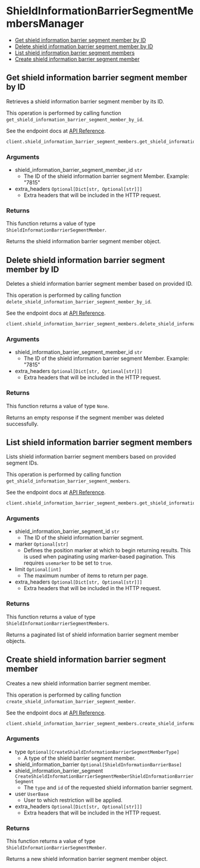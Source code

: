 # ShieldInformationBarrierSegmentMembersManager

- [Get shield information barrier segment member by ID](#get-shield-information-barrier-segment-member-by-id)
- [Delete shield information barrier segment member by ID](#delete-shield-information-barrier-segment-member-by-id)
- [List shield information barrier segment members](#list-shield-information-barrier-segment-members)
- [Create shield information barrier segment member](#create-shield-information-barrier-segment-member)

## Get shield information barrier segment member by ID

Retrieves a shield information barrier
segment member by its ID.

This operation is performed by calling function `get_shield_information_barrier_segment_member_by_id`.

See the endpoint docs at
[API Reference](https://developer.box.com/reference/get-shield-information-barrier-segment-members-id/).

<!-- sample get_shield_information_barrier_segment_members_id -->

```python
client.shield_information_barrier_segment_members.get_shield_information_barrier_segment_member_by_id(segment_member.id)
```

### Arguments

- shield_information_barrier_segment_member_id `str`
  - The ID of the shield information barrier segment Member. Example: "7815"
- extra_headers `Optional[Dict[str, Optional[str]]]`
  - Extra headers that will be included in the HTTP request.

### Returns

This function returns a value of type `ShieldInformationBarrierSegmentMember`.

Returns the shield information barrier segment member object.

## Delete shield information barrier segment member by ID

Deletes a shield information barrier
segment member based on provided ID.

This operation is performed by calling function `delete_shield_information_barrier_segment_member_by_id`.

See the endpoint docs at
[API Reference](https://developer.box.com/reference/delete-shield-information-barrier-segment-members-id/).

<!-- sample delete_shield_information_barrier_segment_members_id -->

```python
client.shield_information_barrier_segment_members.delete_shield_information_barrier_segment_member_by_id(segment_member.id)
```

### Arguments

- shield_information_barrier_segment_member_id `str`
  - The ID of the shield information barrier segment Member. Example: "7815"
- extra_headers `Optional[Dict[str, Optional[str]]]`
  - Extra headers that will be included in the HTTP request.

### Returns

This function returns a value of type `None`.

Returns an empty response if the
segment member was deleted successfully.

## List shield information barrier segment members

Lists shield information barrier segment members
based on provided segment IDs.

This operation is performed by calling function `get_shield_information_barrier_segment_members`.

See the endpoint docs at
[API Reference](https://developer.box.com/reference/get-shield-information-barrier-segment-members/).

<!-- sample get_shield_information_barrier_segment_members -->

```python
client.shield_information_barrier_segment_members.get_shield_information_barrier_segment_members(segment.id)
```

### Arguments

- shield_information_barrier_segment_id `str`
  - The ID of the shield information barrier segment.
- marker `Optional[str]`
  - Defines the position marker at which to begin returning results. This is used when paginating using marker-based pagination. This requires `usemarker` to be set to `true`.
- limit `Optional[int]`
  - The maximum number of items to return per page.
- extra_headers `Optional[Dict[str, Optional[str]]]`
  - Extra headers that will be included in the HTTP request.

### Returns

This function returns a value of type `ShieldInformationBarrierSegmentMembers`.

Returns a paginated list of
shield information barrier segment member objects.

## Create shield information barrier segment member

Creates a new shield information barrier segment member.

This operation is performed by calling function `create_shield_information_barrier_segment_member`.

See the endpoint docs at
[API Reference](https://developer.box.com/reference/post-shield-information-barrier-segment-members/).

<!-- sample post_shield_information_barrier_segment_members -->

```python
client.shield_information_barrier_segment_members.create_shield_information_barrier_segment_member(CreateShieldInformationBarrierSegmentMemberShieldInformationBarrierSegment(id=segment.id, type=CreateShieldInformationBarrierSegmentMemberShieldInformationBarrierSegmentTypeField.SHIELD_INFORMATION_BARRIER_SEGMENT), UserBase(id=get_env_var('USER_ID')))
```

### Arguments

- type `Optional[CreateShieldInformationBarrierSegmentMemberType]`
  - A type of the shield barrier segment member.
- shield_information_barrier `Optional[ShieldInformationBarrierBase]`
- shield_information_barrier_segment `CreateShieldInformationBarrierSegmentMemberShieldInformationBarrierSegment`
  - The `type` and `id` of the requested shield information barrier segment.
- user `UserBase`
  - User to which restriction will be applied.
- extra_headers `Optional[Dict[str, Optional[str]]]`
  - Extra headers that will be included in the HTTP request.

### Returns

This function returns a value of type `ShieldInformationBarrierSegmentMember`.

Returns a new shield information barrier segment member object.
